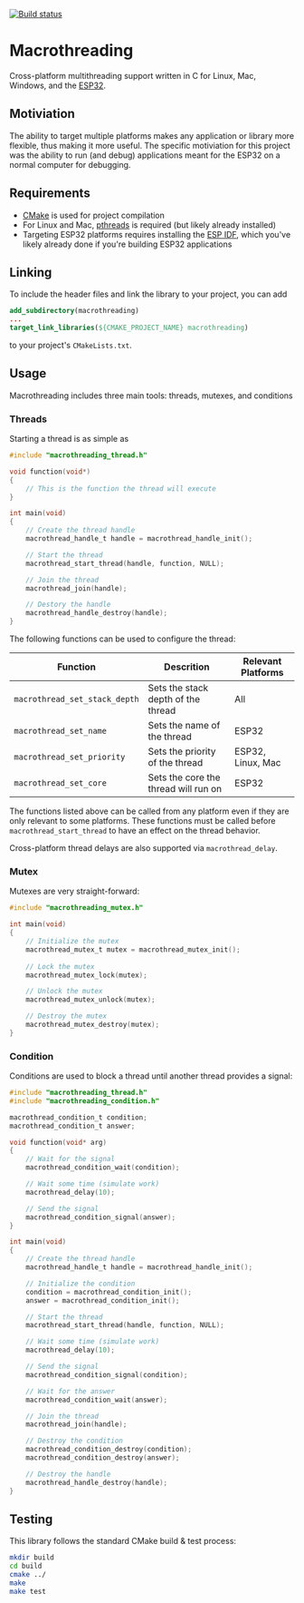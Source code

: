 [![Build status](https://ci.appveyor.com/api/projects/status/9bi8fyqit1m958h8?svg=true)](https://ci.appveyor.com/project/gregjesl/macrothreading)
# Macrothreading
Cross-platform multithreading support written in C for Linux, Mac, Windows, and the [ESP32](https://www.espressif.com/en/products/hardware/esp32/overview). 

## Motiviation
The ability to target multiple platforms makes any application or library more flexible, thus making it more useful. The specific motiviation for this project was the ability to run (and debug) applications meant for the ESP32 on a normal computer for debugging. 

## Requirements
- [CMake](https://cmake.org/) is used for project compilation
- For Linux and Mac, [pthreads](https://en.wikipedia.org/wiki/POSIX_Threads) is required (but likely already installed)
- Targeting ESP32 platforms requires installing the [ESP IDF](https://docs.espressif.com/projects/esp-idf/en/latest/esp32/), which you've likely already done if you're building ESP32 applications

## Linking
To include the header files and link the library to your project, you can add
```cmake
add_subdirectory(macrothreading)
...
target_link_libraries(${CMAKE_PROJECT_NAME} macrothreading)
```
to your project's `CMakeLists.txt`. 

## Usage
Macrothreading includes three main tools: threads, mutexes, and conditions

### Threads
Starting a thread is as simple as
```c
#include "macrothreading_thread.h"

void function(void*)
{
    // This is the function the thread will execute
}

int main(void)
{
    // Create the thread handle
    macrothread_handle_t handle = macrothread_handle_init();

    // Start the thread
    macrothread_start_thread(handle, function, NULL);

    // Join the thread
    macrothread_join(handle);

    // Destory the handle
    macrothread_handle_destroy(handle);
}
```

The following functions can be used to configure the thread:

Function | Descrition | Relevant Platforms
---------|------------|--------------------
`macrothread_set_stack_depth` | Sets the stack depth of the thread | All
`macrothread_set_name` | Sets the name of the thread | ESP32
`macrothread_set_priority` | Sets the priority of the thread | ESP32, Linux, Mac
`macrothread_set_core` | Sets the core the thread will run on | ESP32

The functions listed above can be called from any platform even if they are only relevant to some platforms. These functions must be called before `macrothread_start_thread` to have an effect on the thread behavior. 

Cross-platform thread delays are also supported via `macrothread_delay`. 

### Mutex
Mutexes are very straight-forward:
```c
#include "macrothreading_mutex.h"

int main(void)
{
    // Initialize the mutex
    macrothread_mutex_t mutex = macrothread_mutex_init();
    
    // Lock the mutex
    macrothread_mutex_lock(mutex);

    // Unlock the mutex
    macrothread_mutex_unlock(mutex);

    // Destroy the mutex
    macrothread_mutex_destroy(mutex);
}
```

### Condition
Conditions are used to block a thread until another thread provides a signal:
```c
#include "macrothreading_thread.h"
#include "macrothreading_condition.h"

macrothread_condition_t condition;
macrothread_condition_t answer;

void function(void* arg)
{
    // Wait for the signal
    macrothread_condition_wait(condition);

    // Wait some time (simulate work)
    macrothread_delay(10);

    // Send the signal
    macrothread_condition_signal(answer);
}

int main(void)
{
    // Create the thread handle
    macrothread_handle_t handle = macrothread_handle_init();

    // Initialize the condition
    condition = macrothread_condition_init();
    answer = macrothread_condition_init();

    // Start the thread
    macrothread_start_thread(handle, function, NULL);

    // Wait some time (simulate work)
    macrothread_delay(10);

    // Send the signal
    macrothread_condition_signal(condition);

    // Wait for the answer
    macrothread_condition_wait(answer);

    // Join the thread
    macrothread_join(handle);

    // Destroy the condition
    macrothread_condition_destroy(condition);
    macrothread_condition_destroy(answer);

    // Destroy the handle
    macrothread_handle_destroy(handle);
}
```

## Testing
This library follows the standard CMake build & test process:
```bash
mkdir build
cd build
cmake ../
make
make test
```